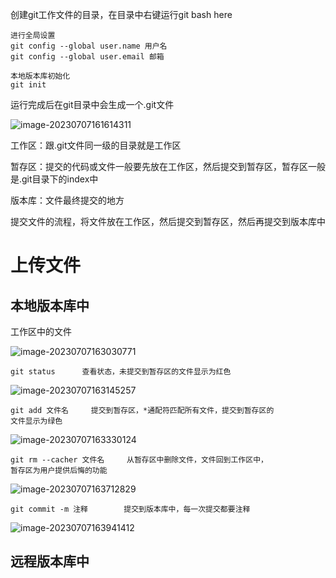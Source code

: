 创建git工作文件的目录，在目录中右键运行git bash here

```
进行全局设置
git config --global user.name 用户名
git config --global user.email 邮箱

本地版本库初始化
git init
```

运行完成后在git目录中会生成一个.git文件

![image-20230707161614311](D:\text1\linux\assets\image-20230707161614311.png) 

工作区：跟.git文件同一级的目录就是工作区

暂存区：提交的代码或文件一般要先放在工作区，然后提交到暂存区，暂存区一般是.git目录下的index中

版本库：文件最终提交的地方

提交文件的流程，将文件放在工作区，然后提交到暂存区，然后再提交到版本库中

# 上传文件

## 本地版本库中

工作区中的文件

![image-20230707163030771](D:\text1\linux\assets\image-20230707163030771.png) 

```
git status		查看状态，未提交到暂存区的文件显示为红色
```

![image-20230707163145257](D:\text1\linux\assets\image-20230707163145257.png) 

```
git add 文件名		提交到暂存区，*通配符匹配所有文件，提交到暂存区的				   文件显示为绿色
```

![image-20230707163330124](D:\text1\linux\assets\image-20230707163330124.png) 

```
git rm --cacher 文件名		从暂存区中删除文件，文件回到工作区中，							  暂存区为用户提供后悔的功能
```

![image-20230707163712829](D:\text1\linux\assets\image-20230707163712829.png) 

```
git commit -m 注释		提交到版本库中，每一次提交都要注释
```

![image-20230707163941412](D:\text1\linux\assets\image-20230707163941412.png) 

## 远程版本库中